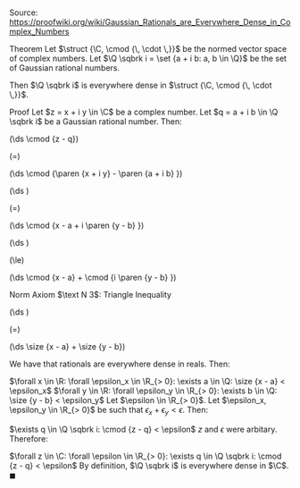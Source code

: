 # 

Source: https://proofwiki.org/wiki/Gaussian_Rationals_are_Everywhere_Dense_in_Complex_Numbers

Theorem
Let $\struct {\C, \cmod {\, \cdot \,}}$ be the normed vector space of complex numbers.
Let $\Q \sqbrk i = \set {a + i b: a, b \in \Q}$ be the set of Gaussian rational numbers.

Then $\Q \sqbrk i$ is everywhere dense in $\struct {\C, \cmod {\, \cdot \,}}$.


Proof
Let $z = x + i y \in \C$ be a complex number.
Let $q = a + i b \in \Q \sqbrk i$ be a Gaussian rational number.
Then:














\(\ds \cmod {z - q}\)

\(=\)







\(\ds \cmod {\paren {x + i y} - \paren {a + i b} }\)




















\(\ds \)

\(=\)







\(\ds \cmod {x - a + i \paren {y - b} }\)




















\(\ds \)

\(\le\)







\(\ds \cmod {x - a} + \cmod {i \paren {y - b} }\)





Norm Axiom $\text N 3$: Triangle Inequality














\(\ds \)

\(=\)







\(\ds \size {x - a} + \size {y - b}\)









We have that rationals are everywhere dense in reals.
Then:

$\forall x \in \R: \forall \epsilon_x \in \R_{> 0}: \exists a \in \Q: \size {x - a} < \epsilon_x$
$\forall y \in \R: \forall \epsilon_y \in \R_{> 0}: \exists b \in \Q: \size {y - b} < \epsilon_y$
Let $\epsilon \in \R_{> 0}$.
Let $\epsilon_x, \epsilon_y \in \R_{> 0}$ be such that $\epsilon_x + \epsilon_y < \epsilon$.
Then:

$\exists q \in \Q \sqbrk i: \cmod {z - q} < \epsilon$
$z$ and $\epsilon$ were arbitary.
Therefore:

$\forall z \in \C: \forall \epsilon \in \R_{> 0}: \exists q \in \Q \sqbrk i: \cmod {z - q} < \epsilon$
By definition, $\Q \sqbrk i$ is everywhere dense in $\C$.
$\blacksquare$





